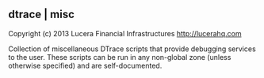 dtrace | misc
-------------
Copyright (c) 2013 Lucera Financial Infrastructures http://lucerahq.com

Collection of miscellaneous DTrace scripts that provide debugging services to the user. These scripts can be run in any non-global zone (unless otherwise specified) and are self-documented.

